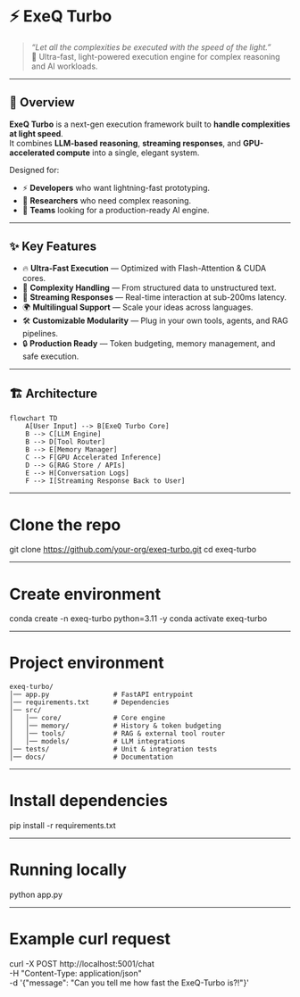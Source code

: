 # ⚡️ ExeQ Turbo

> *“Let all the complexities be executed with the speed of the light.”*  
> 🚀 Ultra-fast, light-powered execution engine for complex reasoning and AI workloads.

---

## 🌌 Overview

**ExeQ Turbo** is a next-gen execution framework built to **handle complexities at light speed**.  
It combines **LLM-based reasoning**, **streaming responses**, and **GPU-accelerated compute** into a single, elegant system.

Designed for:
- ⚡️ **Developers** who want lightning-fast prototyping.  
- 🧠 **Researchers** who need complex reasoning.  
- 🏢 **Teams** looking for a production-ready AI engine.

---

## ✨ Key Features

- 🔥 **Ultra-Fast Execution** — Optimized with Flash-Attention & CUDA cores.  
- 🧩 **Complexity Handling** — From structured data to unstructured text.  
- 📡 **Streaming Responses** — Real-time interaction at sub-200ms latency.  
- 🌍 **Multilingual Support** — Scale your ideas across languages.  
- 🛠 **Customizable Modularity** — Plug in your own tools, agents, and RAG pipelines.  
- 🔒 **Production Ready** — Token budgeting, memory management, and safe execution.

---

## 🏗 Architecture

```mermaid
flowchart TD
    A[User Input] --> B[ExeQ Turbo Core]
    B --> C[LLM Engine]
    B --> D[Tool Router]
    B --> E[Memory Manager]
    C --> F[GPU Accelerated Inference]
    D --> G[RAG Store / APIs]
    E --> H[Conversation Logs]
    F --> I[Streaming Response Back to User]
```
---

# Clone the repo
git clone https://github.com/your-org/exeq-turbo.git
cd exeq-turbo

---

# Create environment
conda create -n exeq-turbo python=3.11 -y
conda activate exeq-turbo

---

# Project environment
```
exeq-turbo/
│── app.py                # FastAPI entrypoint
│── requirements.txt      # Dependencies
│── src/
│   │── core/             # Core engine
│   │── memory/           # History & token budgeting
│   │── tools/            # RAG & external tool router
│   │── models/           # LLM integrations
│── tests/                # Unit & integration tests
│── docs/                 # Documentation
```

---

# Install dependencies
pip install -r requirements.txt

---

# Running locally
python app.py

---

# Example curl request
curl -X POST http://localhost:5001/chat \
     -H "Content-Type: application/json" \
     -d '{"message": "Can you tell me how fast the ExeQ-Turbo is?!"}'

